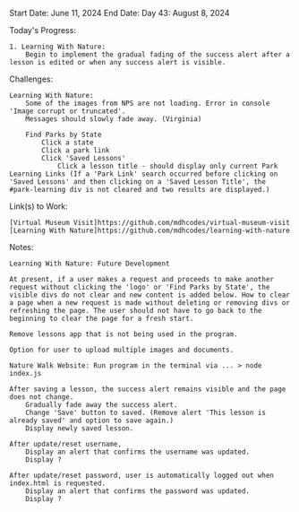 Start Date: June 11, 2024
End Date: 
Day 43: August 8, 2024

Today's Progress:

    1. Learning With Nature:
        Begin to implement the gradual fading of the success alert after a lesson is edited or when any success alert is visible.
        
Challenges:

    Learning With Nature: 
        Some of the images from NPS are not loading. Error in console 'Image corrupt or truncated'.
        Messages should slowly fade away. (Virginia)  

        Find Parks by State
            Click a state
            Click a park link
            Click 'Saved Lessons'
                Click a lesson title - should display only current Park Learning Links (If a 'Park Link' search occurred before clicking on 'Saved Lessons' and then clicking on a 'Saved Lesson Title', the #park-learning div is not cleared and two results are displayed.)    

Link(s) to Work:

    [Virtual Museum Visit]https://github.com/mdhcodes/virtual-museum-visit      
    [Learning With Nature]https://github.com/mdhcodes/learning-with-nature 

Notes:

    Learning With Nature: Future Development     

    At present, if a user makes a request and proceeds to make another request without clicking the 'logo' or 'Find Parks by State', the visible divs do not clear and new content is added below. How to clear a page when a new request is made without deleting or removing divs or refreshing the page. The user should not have to go back to the beginning to clear the page for a fresh start. 

    Remove lessons app that is not being used in the program.

    Option for user to upload multiple images and documents.

    Nature Walk Website: Run program in the terminal via ... > node index.js

    After saving a lesson, the success alert remains visible and the page does not change. 
        Gradually fade away the success alert.
        Change 'Save' button to saved. (Remove alert 'This lesson is already saved' and option to save again.)
        Display newly saved lesson.

    After update/reset username,        
        Display an alert that confirms the username was updated.
        Display ?

    After update/reset password, user is automatically logged out when index.html is requested.       
        Display an alert that confirms the password was updated.
        Display ?
